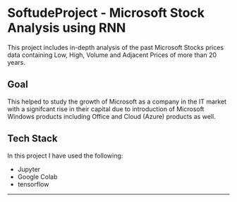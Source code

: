 # SoftudeProject - Microsoft Stock Analysis using RNN
This project includes in-depth analysis of the past Microsoft Stocks prices data containing Low, High, Volume and Adjacent Prices of more than 20 years.

## Goal
This helped to study the growth of Microsoft as a company in the IT market with a signifcant rise in their capital due to introduction of Microsoft Windows products including Office and Cloud (Azure) products as well.

## Tech Stack
In this project I have used the following:
- Jupyter
- Google Colab
- tensorflow

---
